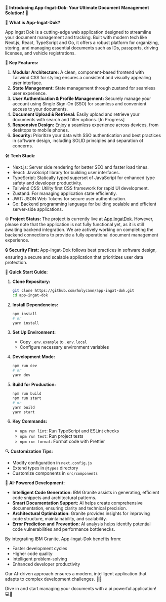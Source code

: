 📢 **Introducing App-Ingat-Dok: Your Ultimate Document Management Solution!** 📂

🌟 **What is App-Ingat-Dok?**

App Ingat Dok is a cutting-edge web application designed to streamline your document management and tracking. Built with modern tech like Next.js, React, TypeScript and Go, it offers a robust platform for organizing, storing, and managing essential documents such as IDs, passports, driving licenses, and vehicle registrations.

🌱 **Key Features:**

1. **Modular Architecture:** A clean, component-based frontend with Tailwind CSS for styling ensures a consistent and visually appealing user interface.
2. **State Management:** State management through zustand for seamless user experience.
3. **User Authentication & Profile Management:** Securely manage your account using Single Sign-On (SSO) for seamless and convenient access to your documents.
4. **Document Upload & Retrieval:** Easily upload and retrieve your documents with search and filter options. [In Progress]
5. **Responsive Design:** Enjoy a seamless experience across devices, from desktops to mobile phones.
6. **Security:** Prioritize your data with SSO authentication and best practices in software design, including SOLID principles and separation of concerns.

🛠️ **Tech Stack:**

- Next.js: Server side rendering for better SEO and faster load times.
- React: JavaScript library for building user interfaces.
- TypeScript: Statically typed superset of JavaScript for enhanced type safety and developer productivity.
- Tailwind CSS: Utility first CSS framework for rapid UI development.
- Zustand: For managing application state efficiently.
- JWT: JSON Web Tokens for secure user authentication.
- Go: Backend programming language for building scalable and efficient server-side applications.

🌐 **Project Status:**
The project is currently live at [App IngatDok](https://app.ingatdok.kawasan.digital/). However, please note that the application is not fully functional yet, as it is still awaiting backend integration. We are actively working on completing the backend connections to provide a fully operational document management experience.

🔒 **Security First:** App-Ingat-Dok follows best practices in software design, ensuring a secure and scalable application that prioritizes user data protection.

🚀 **Quick Start Guide:**

1. **Clone Repository:**
   ```bash
   git clone https://github.com/holycann/app-ingat-dok.git
   cd app-ingat-dok
   ```

2. **Install Dependencies:**
   ```bash
   npm install
   # or
   yarn install
   ```

3. **Set Up Environment:**
   - Copy `.env.example` to `.env.local`
   - Configure necessary environment variables

4. **Development Mode:**
   ```bash
   npm run dev
   # or
   yarn dev
   ```

5. **Build for Production:**
   ```bash
   npm run build
   npm run start
   # or
   yarn build
   yarn start
   ```

6. **Key Commands:**
   - `npm run lint`: Run TypeScript and ESLint checks
   - `npm run test`: Run project tests
   - `npm run format`: Format code with Prettier

🔍 **Customization Tips:**
- Modify configuration in `next.config.js`
- Extend types in `@types` directory
- Customize components in `src/components`

🤖 **AI-Powered Development:**

- **Intelligent Code Generation:** IBM Granite assists in generating, efficient code snippets and architectural patterns.
- **Smart Documentation Support:** AI helps create comprehensive documentation, ensuring clarity and technical precision.
- **Architectural Optimization:** Granite provides insights for improving code structure, maintainability, and scalability.
- **Error Prediction and Prevention:** AI analysis helps identify potential code vulnerabilities and performance bottlenecks.

By integrating IBM Granite, App-Ingat-Dok benefits from:
- Faster development cycles
- Higher code quality
- Intelligent problem-solving
- Enhanced developer productivity

Our AI-driven approach ensures a modern, intelligent application that adapts to complex development challenges. 🧠✨


Dive in and start managing your documents with a ai powerful application! 💻🚀